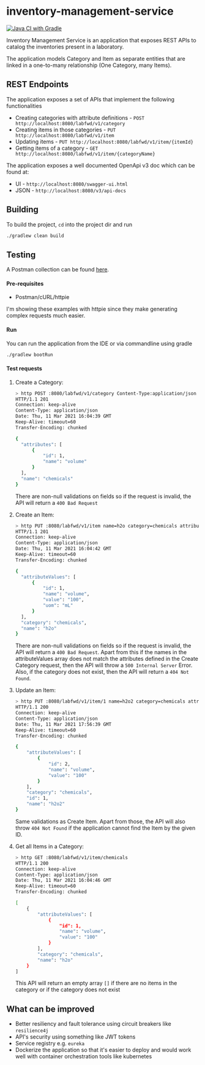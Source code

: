 # inventory-management-service
[![Java CI with Gradle](https://github.com/nikhilvibhav/inventory-management-service/actions/workflows/gradle.yml/badge.svg?branch=main)](https://github.com/nikhilvibhav/inventory-management-service/actions/workflows/gradle.yml)

Inventory Management Service is an application that exposes REST APIs to catalog the inventories
present in a laboratory.

The application models Category and Item as separate entities that are linked in a one-to-many
relationship (One Category, many Items).

## REST Endpoints

The application exposes a set of APIs that implement the following functionalities

* Creating categories with attribute definitions - `POST http://localhost:8080/labfwd/v1/category`
* Creating items in those categories - `PUT http://localhost:8080/labfwd/v1/item`
* Updating items - `PUT http://localhost:8080/labfwd/v1/item/{itemId}`
* Getting items of a category - `GET http://localhost:8080/labfwd/v1/item/{categoryName}`

The application exposes a well documented OpenApi v3 doc which can be found at:

* UI - `http://localhost:8080/swagger-ui.html`
* JSON - `http://localhost:8080/v3/api-docs`

## Building

To build the project, `cd` into the project dir and run

```bash
./gradlew clean build
```

## Testing

A Postman collection can be
found [here](postman/Inventory%20Management%20Service.postman_collection.json).

#### Pre-requisites

* Postman/cURL/httpie

I'm showing these examples with httpie since they make generating complex requests much easier.

#### Run

You can run the application from the IDE or via commandline using gradle

```bash
./gradlew bootRun
```

#### Test requests

1. Create a Category:

   ```bash
   > http POST :8080/labfwd/v1/category Content-Type:application/json name=chemicals attributes:='[{"name":"volume"}]'
   HTTP/1.1 201
   Connection: keep-alive
   Content-Type: application/json
   Date: Thu, 11 Mar 2021 16:04:39 GMT
   Keep-Alive: timeout=60
   Transfer-Encoding: chunked
   
   {
     "attributes": [
         {
             "id": 1,
             "name": "volume"
         }
     ],
     "name": "chemicals"
   }
   ```
   There are non-null validations on fields so if the request is invalid, the API will return
   a `400 Bad Request`


2. Create an Item:

   ```bash
   > http PUT :8080/labfwd/v1/item name=h2o category=chemicals attributeValues:='[{"name":"volume","value":100","uom":"mL"}]'
   HTTP/1.1 201
   Connection: keep-alive
   Content-Type: application/json
   Date: Thu, 11 Mar 2021 16:04:42 GMT
   Keep-Alive: timeout=60
   Transfer-Encoding: chunked
   
   {
     "attributeValues": [
         {
             "id": 1,
             "name": "volume",
             "value": "100",
             "uom": "mL"
         }
     ],
     "category": "chemicals",
     "name": "h2o"
   }
   ```
   There are non-null validations on fields so if the request is invalid, the API will return
   a `400 Bad Request`. Apart from this if the names in the attributeValues array does not match the
   attributes defined in the Create Category request, then the API will throw
   a `500 Internal Server`
   Error. Also, if the category does not exist, then the API will return a `404 Not Found`.


3. Update an Item:

   ```bash
   > http PUT :8080/labfwd/v1/item/1 name=h2o2 category=chemicals attributeValues:='[{\"name\":\"volume\",\"value\":100"}]'
   HTTP/1.1 200
   Connection: keep-alive
   Content-Type: application/json
   Date: Thu, 11 Mar 2021 17:56:39 GMT
   Keep-Alive: timeout=60
   Transfer-Encoding: chunked
   
   {
       "attributeValues": [
           {
               "id": 2,
               "name": "volume",
               "value": "100"
           }
       ],
       "category": "chemicals",
       "id": 1,
       "name": "h2o2"
   }
   ```
   Same validations as Create Item. Apart from those, the API will also throw `404 Not Found` if the
   application cannot find the Item by the given ID.


4. Get all Items in a Category:

   ```bash
   > http GET :8080/labfwd/v1/item/chemicals
   HTTP/1.1 200
   Connection: keep-alive
   Content-Type: application/json
   Date: Thu, 11 Mar 2021 16:04:46 GMT
   Keep-Alive: timeout=60
   Transfer-Encoding: chunked
   
   [
       {
           "attributeValues": [
               {
                   "id": 1,
                   "name": "volume",
                   "value": "100"
               }
           ],
           "category": "chemicals",
           "name": "h2o"
       }
   ]
   ```
   This API will return an empty array `[]` if there are no items in the category or if the category
   does not exist

## What can be improved

* Better resiliency and fault tolerance using circuit breakers like `resilience4j`
* API's security using something like JWT tokens
* Service registry e.g. `eureka`
* Dockerize the application so that it's easier to deploy and would work well with container
  orchestration tools like kubernetes 
